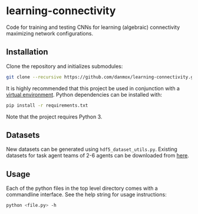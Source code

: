 # learning-connectivity

Code for training and testing CNNs for learning (algebraic) connectivity maximizing network configurations.

## Installation

Clone the repository and initializes submodules:
```bash
git clone --recursive https://github.com/danmox/learning-connectivity.git
```
It is highly recommended that this project be used in conjunction with a [virtual environment](https://docs.python.org/3/tutorial/venv.html). Python dependencies can be installed with:
```bash
pip install -r requirements.txt
```
Note that the project requires Python 3.

## Datasets

New datasets can be generated using `hdf5_dataset_utils.py`. Existing datasets for task agent teams of 2-6 agents can be downloaded from [here](https://drive.google.com/drive/folders/12P8N_Bfu0LSYAsLbeFRTSH9yt2MVObeo?usp=sharing).

## Usage

Each of the python files in the top level directory comes with a commandline interface. See the help string for usage instructions:
```bash
python <file.py> -h
```
